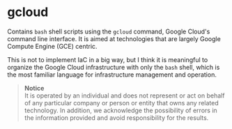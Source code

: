 # gcloud

Contains ```bash``` shell scripts using the ```gcloud``` command, Google Cloud's command line interface. It is aimed at technologies that are largely Google Compute Engine (GCE) centric.

This is not to implement IaC in a big way, but I think it is meaningful to organize the Google Cloud infrastructure with only the ```bash``` shell, which is the most familiar language for infrastructure management and operation.

> **Notice**  
It is operated by an individual and does not represent or act on behalf of any particular company or person or entity that owns any related technology. In addition, we acknowledge the possibility of errors in the information provided and avoid responsibility for the results.